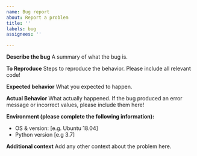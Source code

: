 ```yaml
---
name: Bug report
about: Report a problem
title: ''
labels: bug
assignees: ''

---
```


**Describe the bug**
A summary of what the bug is. 

**To Reproduce**
Steps to reproduce the behavior. Please include all relevant code!

**Expected behavior**
What you expected to happen.

**Actual Behavior**
What actually happened. If the bug produced an error message or incorrect values, please include them here!

**Environment (please complete the following information):**
 - OS & version: [e.g. Ubuntu 18.04]
 - Python version [e.g 3.7]

**Additional context**
Add any other context about the problem here.
